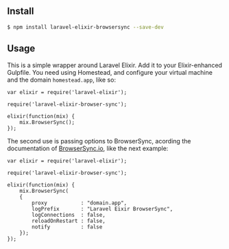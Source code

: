 ## Install


```sh
$ npm install laravel-elixir-browsersync --save-dev
```

## Usage

This is a simple wrapper around Laravel Elixir. Add it to your Elixir-enhanced Gulpfile. You need using Homestead, and configure your virtual machine and the domain `homestead.app`, like so: 

```
var elixir = require('laravel-elixir');

require('laravel-elixir-browser-sync');

elixir(function(mix) {
	mix.BrowserSync();
});
```

The second use is passing options to BrowserSync, acording the documentation of [BrowserSync.io](http://www.browsersync.io/docs/options/), like the next example:

```
var elixir = require('laravel-elixir');

require('laravel-elixir-browser-sync');

elixir(function(mix) {
	mix.BrowserSync(
	{
		proxy 			: "domain.app",
        logPrefix		: "Laravel Eixir BrowserSync",
        logConnections	: false,
        reloadOnRestart : false,
        notify 			: false
	});
});
```
